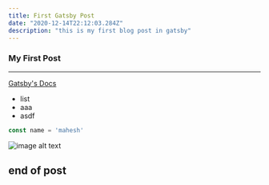 ```yaml
---
title: First Gatsby Post
date: "2020-12-14T22:12:03.284Z"
description: "this is my first blog post in gatsby"
---
```



### My First Post

---
[Gatsby's Docs](https://www.gatsbyjs.org "gatsby website")

- list
- aaa
- asdf

```js
const name = 'mahesh'
```

![image alt text](https://placehold.it/300x200)
<!-- ![](./image.jpg) -->




## end of post